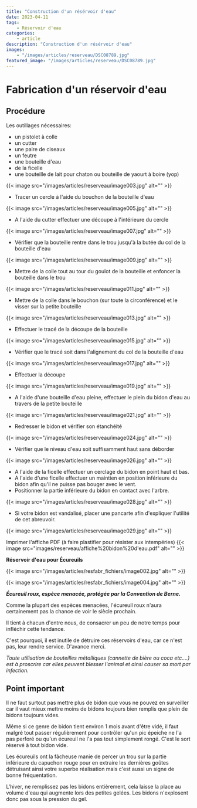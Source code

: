 ```yaml
---
title: "Construction d'un résérvoir d'eau"
date: 2023-04-11
tags: 
    - Réservoir d'eau
categories:
    - article
description: "Construction d'un résérvoir d'eau"
images:
    - "/images/articles/reserveau/DSC08789.jpg"
featured_image: "/images/articles/reserveau/DSC08789.jpg"
---
```

# Fabrication d'un réservoir d'eau

## Procédure

Les outillages nécessaires: 

- un pistolet à colle 
- un cutter 
- une paire de ciseaux 
- un feutre 
- une bouteille d'eau 
- de la ficelle 
- une bouteille de lait pour chaton ou bouteille de yaourt à boire (yop) 

{{< image src="/images/articles/reserveau/image003.jpg" alt="" >}} 

- Tracer un cercle à l'aide du bouchon de la bouteille d'eau 

{{< image src="/images/articles/reserveau/image005.jpg" alt="" >}} 

- A l'aide du cutter effectuer une découpe à l'intérieure du cercle 

{{< image src="/images/articles/reserveau/image007.jpg" alt="" >}} 

- Vérifier que la bouteille rentre dans le trou jusqu'à la butée du col de la bouteille d'eau 

{{< image src="/images/articles/reserveau/image009.jpg" alt="" >}} 

- Mettre de la colle tout au tour du goulot de la bouteille et enfoncer la bouteille dans le trou 

{{< image src="/images/articles/reserveau/image011.jpg" alt="" >}} 

- Mettre de la colle dans le bouchon (sur toute la circonférence) et le visser sur la petite bouteille 

{{< image src="/images/articles/reserveau/image013.jpg" alt="" >}} 

- Effectuer le tracé de la découpe de la bouteille 

{{< image src="/images/articles/reserveau/image015.jpg" alt="" >}} 

- Vérifier que le tracé soit dans l'alignement du col de la bouteille d'eau 

{{< image src="/images/articles/reserveau/image017.jpg" alt="" >}} 

- Effectuer la découpe 

{{< image src="/images/articles/reserveau/image019.jpg" alt="" >}} 

- A l'aide d'une bouteille d'eau pleine, effectuer le plein du bidon d'eau au travers de la petite bouteille 

{{< image src="/images/articles/reserveau/image021.jpg" alt="" >}} 

- Redresser le bidon et vérifier son étanchéité 

{{< image src="/images/articles/reserveau/image024.jpg" alt="" >}} 

- Vérifier que le niveau d'eau soit suffisamment haut sans déborder 

{{< image src="/images/articles/reserveau/image026.jpg" alt="" >}} 

- A l'aide de la ficelle effectuer un cerclage du bidon en point haut et bas. 
- A l'aide d'une ficelle effectuer un maintien en position inférieure du bidon afin qu'il ne puisse pas bouger avec le vent. 
- Positionner la partie inférieure du bidon en contact avec l'arbre. 

{{< image src="/images/articles/reserveau/image028.jpg" alt="" >}} 

- Si votre bidon est vandalisé, placer une pancarte afin d'expliquer l'utilité de cet abreuvoir. 

{{< image src="/images/articles/reserveau/image029.jpg" alt="" >}} 

Imprimer l'affiche PDF (à faire plastifier pour résister aux intempéries) 
{{< image src="images/reserveau/affiche%20bidon%20d'eau.pdf" alt="" >}} 

**Réservoir d'eau pour Écureuils** 

{{< image src="/images/articles/resfabr_fichiers/image002.jpg" alt="" >}} 

{{< image src="/images/articles/resfabr_fichiers/image004.jpg" alt="" >}} 

***Écureuil roux, espèce menacée, protégée par la Convention de Berne.***

Comme la plupart des espèces menacées, l'écureuil roux n'aura certainement pas la chance de voir le siècle prochain.

Il tient à chacun d'entre nous, de consacrer un peu de notre temps pour infléchir cette tendance.  

C'est pourquoi, il est inutile de détruire ces réservoirs d'eau, car ce n'est pas, leur rendre service. D'avance merci. 

*Toute utilisation de bouteilles métalliques (cannette de bière ou coca etc....) est à proscrire car elles peuvent blesser l'animal et ainsi causer sa mort par infection.*

## Point important

Il ne faut surtout pas mettre plus de bidon que vous ne pouvez en surveiller car il vaut mieux mettre moins de bidons toujours bien remplis que plein de bidons toujours vides. 

Même si ce genre de bidon tient environ 1 mois avant d'être vidé, il faut malgré tout passer régulièrement pour contrôler qu'un pic épeiche ne l'a pas perforé ou qu'un écureuil ne l'a pas tout simplement rongé. C'est le sort réservé à tout bidon vide. 

Les écureuils ont la fâcheuse manie de percer un trou sur la partie inférieure du capuchon rouge pour en extraire les dernières goûtes détruisant ainsi votre superbe réalisation mais c'est aussi un signe de bonne fréquentation. 

L'hiver, ne remplissez pas les bidons entièrement, cela laisse la place au volume d'eau qui augmente lors des petites gelées. Les bidons n'explosent donc pas sous la pression du gel.
